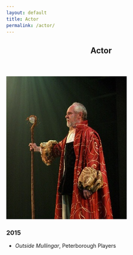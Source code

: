 ```yaml
---
layout: default
title: Actor
permalink: /actor/
---
```


   <section id="one">
        <div class="container">
        	<header class="major">
                <h2>Actor</h2>
            </header>
            <img class="left" src="/images/actorsmall.jpg" style="max-width: 100%">
        </div>
    </section>

   <section id="two">
   		<div class="container">
   			<h3>2015</h3>
   			<ul>
   				<li><i>Outside Mullingar</i>, Peterborough Players</li>
   			</ul>
   		</div>
   	</section>